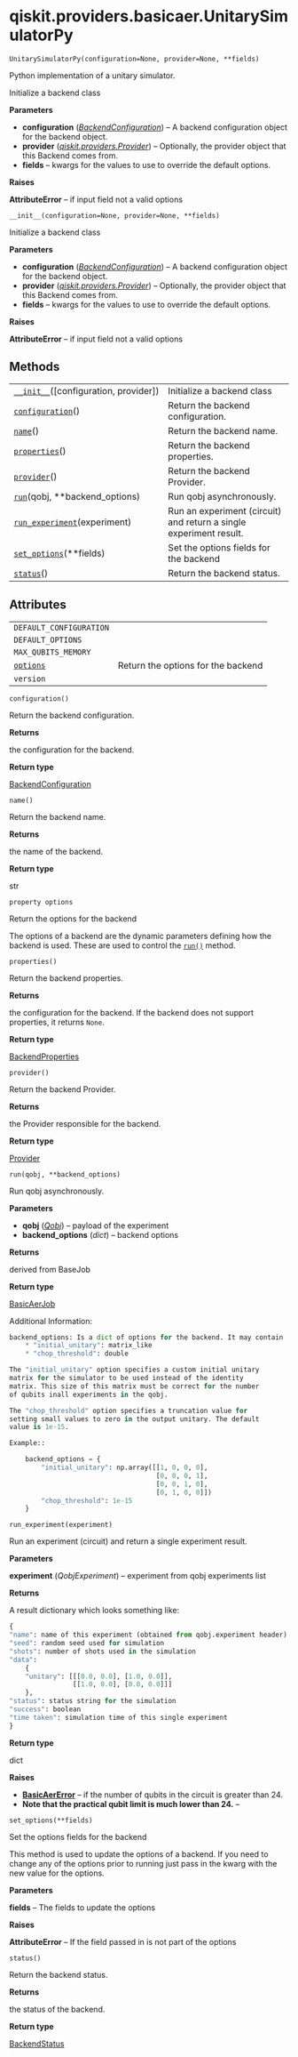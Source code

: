 # qiskit.providers.basicaer.UnitarySimulatorPy

<span id="undefined" />

`UnitarySimulatorPy(configuration=None, provider=None, **fields)`

Python implementation of a unitary simulator.

Initialize a backend class

**Parameters**

*   **configuration** ([*BackendConfiguration*](qiskit.providers.models.BackendConfiguration#qiskit.providers.models.BackendConfiguration "qiskit.providers.models.BackendConfiguration")) – A backend configuration object for the backend object.
*   **provider** ([*qiskit.providers.Provider*](qiskit.providers.Provider#qiskit.providers.Provider "qiskit.providers.Provider")) – Optionally, the provider object that this Backend comes from.
*   **fields** – kwargs for the values to use to override the default options.

**Raises**

**AttributeError** – if input field not a valid options

<span id="undefined" />

`__init__(configuration=None, provider=None, **fields)`

Initialize a backend class

**Parameters**

*   **configuration** ([*BackendConfiguration*](qiskit.providers.models.BackendConfiguration#qiskit.providers.models.BackendConfiguration "qiskit.providers.models.BackendConfiguration")) – A backend configuration object for the backend object.
*   **provider** ([*qiskit.providers.Provider*](qiskit.providers.Provider#qiskit.providers.Provider "qiskit.providers.Provider")) – Optionally, the provider object that this Backend comes from.
*   **fields** – kwargs for the values to use to override the default options.

**Raises**

**AttributeError** – if input field not a valid options

## Methods

|                                                                                                                                                            |                                                                    |
| ---------------------------------------------------------------------------------------------------------------------------------------------------------- | ------------------------------------------------------------------ |
| [`__init__`](#qiskit.providers.basicaer.UnitarySimulatorPy.__init__ "qiskit.providers.basicaer.UnitarySimulatorPy.__init__")(\[configuration, provider])   | Initialize a backend class                                         |
| [`configuration`](#qiskit.providers.basicaer.UnitarySimulatorPy.configuration "qiskit.providers.basicaer.UnitarySimulatorPy.configuration")()              | Return the backend configuration.                                  |
| [`name`](#qiskit.providers.basicaer.UnitarySimulatorPy.name "qiskit.providers.basicaer.UnitarySimulatorPy.name")()                                         | Return the backend name.                                           |
| [`properties`](#qiskit.providers.basicaer.UnitarySimulatorPy.properties "qiskit.providers.basicaer.UnitarySimulatorPy.properties")()                       | Return the backend properties.                                     |
| [`provider`](#qiskit.providers.basicaer.UnitarySimulatorPy.provider "qiskit.providers.basicaer.UnitarySimulatorPy.provider")()                             | Return the backend Provider.                                       |
| [`run`](#qiskit.providers.basicaer.UnitarySimulatorPy.run "qiskit.providers.basicaer.UnitarySimulatorPy.run")(qobj, \*\*backend\_options)                  | Run qobj asynchronously.                                           |
| [`run_experiment`](#qiskit.providers.basicaer.UnitarySimulatorPy.run_experiment "qiskit.providers.basicaer.UnitarySimulatorPy.run_experiment")(experiment) | Run an experiment (circuit) and return a single experiment result. |
| [`set_options`](#qiskit.providers.basicaer.UnitarySimulatorPy.set_options "qiskit.providers.basicaer.UnitarySimulatorPy.set_options")(\*\*fields)          | Set the options fields for the backend                             |
| [`status`](#qiskit.providers.basicaer.UnitarySimulatorPy.status "qiskit.providers.basicaer.UnitarySimulatorPy.status")()                                   | Return the backend status.                                         |

## Attributes

|                                                                                                                           |                                    |
| ------------------------------------------------------------------------------------------------------------------------- | ---------------------------------- |
| `DEFAULT_CONFIGURATION`                                                                                                   |                                    |
| `DEFAULT_OPTIONS`                                                                                                         |                                    |
| `MAX_QUBITS_MEMORY`                                                                                                       |                                    |
| [`options`](#qiskit.providers.basicaer.UnitarySimulatorPy.options "qiskit.providers.basicaer.UnitarySimulatorPy.options") | Return the options for the backend |
| `version`                                                                                                                 |                                    |

<span id="undefined" />

`configuration()`

Return the backend configuration.

**Returns**

the configuration for the backend.

**Return type**

[BackendConfiguration](qiskit.providers.models.BackendConfiguration#qiskit.providers.models.BackendConfiguration "qiskit.providers.models.BackendConfiguration")

<span id="undefined" />

`name()`

Return the backend name.

**Returns**

the name of the backend.

**Return type**

str

<span id="undefined" />

`property options`

Return the options for the backend

The options of a backend are the dynamic parameters defining how the backend is used. These are used to control the [`run()`](#qiskit.providers.basicaer.UnitarySimulatorPy.run "qiskit.providers.basicaer.UnitarySimulatorPy.run") method.

<span id="undefined" />

`properties()`

Return the backend properties.

**Returns**

the configuration for the backend. If the backend does not support properties, it returns `None`.

**Return type**

[BackendProperties](qiskit.providers.models.BackendProperties#qiskit.providers.models.BackendProperties "qiskit.providers.models.BackendProperties")

<span id="undefined" />

`provider()`

Return the backend Provider.

**Returns**

the Provider responsible for the backend.

**Return type**

[Provider](qiskit.providers.Provider#qiskit.providers.Provider "qiskit.providers.Provider")

<span id="undefined" />

`run(qobj, **backend_options)`

Run qobj asynchronously.

**Parameters**

*   **qobj** ([*Qobj*](qiskit.qobj.Qobj#qiskit.qobj.Qobj "qiskit.qobj.Qobj")) – payload of the experiment
*   **backend\_options** (*dict*) – backend options

**Returns**

derived from BaseJob

**Return type**

[BasicAerJob](qiskit.providers.basicaer.BasicAerJob#qiskit.providers.basicaer.BasicAerJob "qiskit.providers.basicaer.BasicAerJob")

Additional Information:

```python
backend_options: Is a dict of options for the backend. It may contain
    * "initial_unitary": matrix_like
    * "chop_threshold": double

The "initial_unitary" option specifies a custom initial unitary
matrix for the simulator to be used instead of the identity
matrix. This size of this matrix must be correct for the number
of qubits inall experiments in the qobj.

The "chop_threshold" option specifies a truncation value for
setting small values to zero in the output unitary. The default
value is 1e-15.

Example::

    backend_options = {
        "initial_unitary": np.array([[1, 0, 0, 0],
                                     [0, 0, 0, 1],
                                     [0, 0, 1, 0],
                                     [0, 1, 0, 0]])
        "chop_threshold": 1e-15
    }
```

<span id="undefined" />

`run_experiment(experiment)`

Run an experiment (circuit) and return a single experiment result.

**Parameters**

**experiment** (*QobjExperiment*) – experiment from qobj experiments list

**Returns**

A result dictionary which looks something like:

```python
{
"name": name of this experiment (obtained from qobj.experiment header)
"seed": random seed used for simulation
"shots": number of shots used in the simulation
"data":
    {
    "unitary": [[[0.0, 0.0], [1.0, 0.0]],
                [[1.0, 0.0], [0.0, 0.0]]]
    },
"status": status string for the simulation
"success": boolean
"time taken": simulation time of this single experiment
}
```

**Return type**

dict

**Raises**

*   [**BasicAerError**](qiskit.providers.basicaer.BasicAerError#qiskit.providers.basicaer.BasicAerError "qiskit.providers.basicaer.BasicAerError") – if the number of qubits in the circuit is greater than 24.
*   **Note that the practical qubit limit is much lower than 24.** –

<span id="undefined" />

`set_options(**fields)`

Set the options fields for the backend

This method is used to update the options of a backend. If you need to change any of the options prior to running just pass in the kwarg with the new value for the options.

**Parameters**

**fields** – The fields to update the options

**Raises**

**AttributeError** – If the field passed in is not part of the options

<span id="undefined" />

`status()`

Return the backend status.

**Returns**

the status of the backend.

**Return type**

[BackendStatus](qiskit.providers.models.BackendStatus#qiskit.providers.models.BackendStatus "qiskit.providers.models.BackendStatus")
